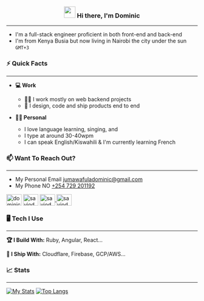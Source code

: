 <h3 align="center"> <a href="#"><img width="30px" src="https://raw.githubusercontent.com/iampavangandhi/iampavangandhi/master/gifs/Hi.gif"></a> Hi there, I'm Dominic</h3>

___

- I'm a full-stack engineer proficient in both front-end and back-end<br>
- I'm from Kenya Busia but now living in Nairobi the city under the sun `GMT+3`


### ⚡ Quick Facts
___

- **💻 Work**

  - 👷‍♀️ I work mostly on web backend projects
  - 🚀 I design, code and ship products end to end

- **🙋‍♂️ Personal**

  - I love language learning, singing, and 
  - I type at around 30-40wpm
  - I can speak English/Kiswahili & I'm currently learning French




### 📫 Want To Reach Out?
___

- My Personal Email <a target="_blank" href="mailto:jumawafuladominic@gmail.com.com">jumawafuladominic@gmail.com</a>
- My Phone NO <a target="_blank" href="tel:+254729201192">+254 729 201192</a>
<p align="left">
<a  target="_blank" href="https://linkedin.com/in/dominic-juma-018305279"><img align="center" src="https://raw.githubusercontent.com/rahuldkjain/github-profile-readme-generator/master/src/images/icons/Social/linked-in-alt.svg" alt="dominic-juma-018305279" height="30" width="40" /></a>
<a target="_blank" href="https://twitter.com/https://twitter.com/saviodomiju"><img align="center" src="https://raw.githubusercontent.com/rahuldkjain/github-profile-readme-generator/master/src/images/icons/Social/twitter.svg" alt="saviodomiju" height="30" width="40" /></a>
<a target="_blank" href="https://www.instagram.com/saviodomijw/"> <!-- Note the trailing slash at the end -->
  <img align="center" src="https://raw.githubusercontent.com/rahuldkjain/github-profile-readme-generator/master/src/images/icons/Social/instagram.svg" alt="saviodomijw" height="30" width="40" />
</a>

<a target="_blank" href="https://stackoverflow.com/users/23269661/saviodomijw">
  <img align="center" src="https://raw.githubusercontent.com/rahuldkjain/github-profile-readme-generator/master/src/images/icons/Social/stack-overflow.svg" alt="saviodomijw" height="30" width="40" />
</a>



### 🖥 Tech I Use
___

**🏆 I Build With:** Ruby, Angular, React...

**🚢 I Ship With:** Cloudflare, Firebase, GCP/AWS...


### 📈 Stats
___

[![My Stats](https://github-readme-stats.vercel.app/api?username=savio1-domi&show_icons=true&hide_border=true&title_color=fe6287&icon_color=fe6287&text_color=ffffff&bg_color=0a192f&count_private=true)](https://github.com/savio1-domi?tab=repositories)
[![Top Langs](https://github-readme-stats.vercel.app/api/top-langs/?username=savio1-domi&layout=compact&show_icons=true&hide_border=true&title_color=fe6287&icon_color=fe6287&text_color=ffffff&bg_color=0a192f)](https://github.com/savio1-domi?tab=repositories)
